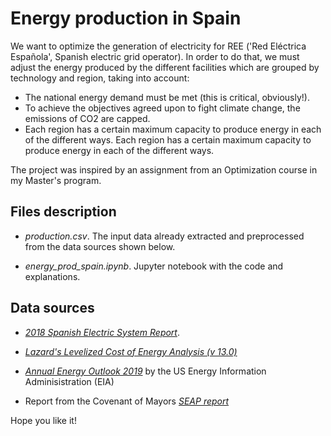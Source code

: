 # Energy production in Spain

We want to optimize the generation of electricity for REE ('Red Eléctrica Española', Spanish electric grid operator). In order to do that, we must adjust the energy produced by the different facilities which are grouped by technology and region, taking into account:
- The national energy demand must be met (this is critical, obviously!).
- To achieve the objectives agreed upon to fight climate change, the emissions of CO2 are capped.
- Each region has a certain maximum capacity to produce energy in each of the different ways. Each region has a certain maximum capacity to produce energy in each of the different ways.

The project was inspired by an assignment from an Optimization course in my Master's program.

## Files description

- *production.csv*. The input data already extracted and preprocessed from the data sources shown below.

- *energy_prod_spain.ipynb*. Jupyter notebook with the code and explanations.

## Data sources

- [*2018 Spanish Electric System Report*](https://www.ree.es/es/datos/publicaciones/informe-anual-sistema/informe-del-sistema-electrico-espanol-2018). 

- [*Lazard's Levelized Cost of Energy Analysis (v 13.0)*](https://www.lazard.com/media/451086/lazards-levelized-cost-of-energy-version-130-vf.pdf) 

- [*Annual Energy Outlook 2019*](https://www.eia.gov/outlooks/aeo/pdf/electricity_generation.pdf) by the US Energy Information Adminisistration (EIA)

- Report from the Covenant of Mayors [*SEAP report*](https://www.eumayors.eu/IMG/pdf/technical_annex_en.pdf)


Hope you like it!
